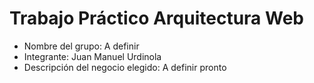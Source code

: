 # Trabajo Práctico Arquitectura Web
- Nombre del grupo: A definir
- Integrante: Juan Manuel Urdinola
- Descripción del negocio elegido: A definir pronto
